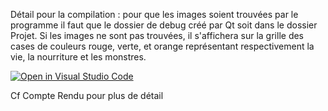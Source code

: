 Détail pour la compilation : pour que les images soient trouvées par le programme il faut que le dossier de debug créé par Qt soit dans le dossier Projet.
Si les images ne sont pas trouvées, il s'affichera sur la grille des cases de couleurs rouge, verte, et orange représentant respectivement la vie, la nourriture et les
monstres.

[![Open in Visual Studio Code](https://classroom.github.com/assets/open-in-vscode-f059dc9a6f8d3a56e377f745f24479a46679e63a5d9fe6f495e02850cd0d8118.svg)](https://classroom.github.com/online_ide?assignment_repo_id=7226890&assignment_repo_type=AssignmentRepo)

Cf Compte Rendu pour plus de détail
